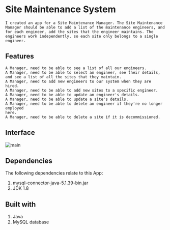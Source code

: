# Site  Maintenance System
    I created an app for a Site Maintenance Manager. The Site Maintenance Manager should be able to add a list of the maintenance engineers, and for each engineer, add the sites that the engineer maintains. The engineers work independently, so each site only belongs to a single engineer. 
## Features
    A Manager, need to be able to see a list of all our engineers.
    A Manager, need to be able to select an engineer, see their details, and see a list of all the sites that they maintain.
    A Manager, need to add new engineers to our system when they are hired.
    A Manager, need to be able to add new sites to a specific engineer.
    A Manager, need to be able to update an engineer's details.
    A Manager, need to be able to update a site's details.
    A Manager, need to be able to delete an engineer if they're no longer employed
    here.
    A Manager, need to be able to delete a site if it is decommissioned.

## Interface

![main](https://user-images.githubusercontent.com/92372679/178592542-43d01089-6726-4c7d-84d0-98e6eee65f8e.JPG)

## Dependencies
The following dependencies relate to this App:
1. mysql-connector-java-5.1.39-bin.jar
2. JDK 1.8

## Built with
1. Java
2. MySQL database

